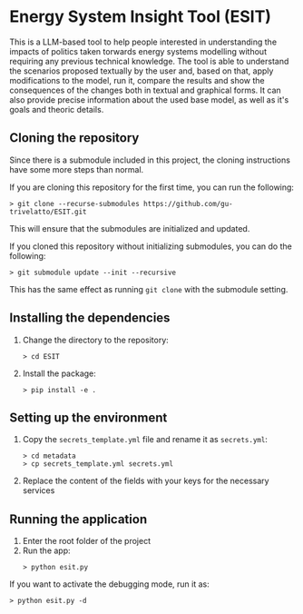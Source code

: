 # Energy System Insight Tool (ESIT)
This is a LLM-based tool to help people interested in understanding the impacts of politics taken torwards energy systems modelling without requiring any previous technical knowledge. The tool is able to understand the scenarios proposed textually by the user and, based on that,
apply modifications to the model, run it, compare the results and show the consequences of the changes both in textual and graphical forms.
It can also provide precise information about the used base model, as well as it's goals and theoric details.


## Cloning the repository

Since there is a submodule included in this project, the cloning instructions have some more steps than normal.

If you are cloning this repository for the first time, you can run the following:

```console
> git clone --recurse-submodules https://github.com/gu-trivelatto/ESIT.git
```

This will ensure that the submodules are initialized and updated.

If you cloned this repository without initializing submodules, you can do the following:

```console
> git submodule update --init --recursive
```

This has the same effect as running `git clone` with the submodule setting.

## Installing the dependencies

1. Change the directory to the repository:
    ```console
    > cd ESIT
    ```
2. Install the package:
    ```console
    > pip install -e .
    ```

## Setting up the environment

1. Copy the `secrets_template.yml` file and rename it as `secrets.yml`:
   ```console
   > cd metadata
   > cp secrets_template.yml secrets.yml
   ```
2. Replace the content of the fields with your keys for the necessary services

## Running the application

1. Enter the root folder of the project
2. Run the app:
   ```console
   > python esit.py
   ```

If you want to activate the debugging mode, run it as:

```console
> python esit.py -d
```
